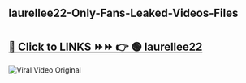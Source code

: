 
 ## laurellee22-Only-Fans-Leaked-Videos-Files

# <h2><a href="https://mediaupload.pro?laurellee22">🔗 Click to LINKS ⏩⏩ 👉 🟢 laurellee22 </a></h2>

<a href="https://mediaupload.pro?laurellee22" rel="nofollow" data-target="animated-image.originalLink"><img src="https://i.ibb.co.com/xMMVF88/686577567.gif" alt="Viral Video Original" style="max-width: 100%; display: inline-block;" data-target="animated-image.originalImage"></a>